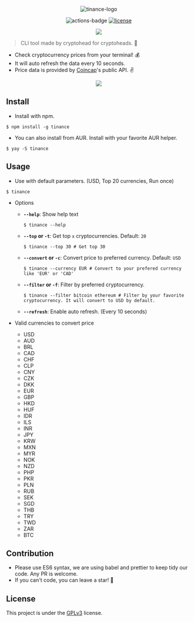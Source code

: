 <p align="center">
  <img src="https://i.imgur.com/iMxSX2r.png" alt="tinance-logo">
</p>
<p align="center">
  <img src="https://github.com/panlazy/tinance/workflows/tinance/badge.svg" alt="actions-badge">
  <a href="https://github.com/panlazy/tinance/blob/main/LICENSE.md"><img src="https://img.shields.io/badge/license-GPLv3-blue" alt="license"></a>
</p>
<p align="center">
  <a href="https://nodei.co/npm/tinance/"><img src="https://nodei.co/npm/tinance.png?compact=true"></a>
</p>

> CLI tool made by cryptohead for cryptoheads. 🤯

- Check cryptocurrency prices from your terminal! 💰
- It will auto refresh the data every 10 seconds.
- Price data is provided by [Coincap](https://coincap.io/)'s public API. ✌

<p align="center">
  <img src="https://i.imgur.com/18YRyqM.png">
</p>

## Install

- Install with npm.

```shell
$ npm install -g tinance
```

- You can also install from AUR. Install with your favorite AUR helper.

```shell
$ yay -S tinance
```

## Usage

- Use with default parameters. (USD, Top 20 currencies, Run once)

```shell
$ tinance
```

- Options

  - **`--help`**: Show help text
    ```shell
    $ tinance --help
    ```
  - **`--top` or `-t`**: Get top `x` cryptocurrencies. Default: `20`
    ```shell
    $ tinance --top 30 # Get top 30
    ```
  - **`--convert` or `-c`**: Convert price to preferred currency. Default: `USD`
    ```shell
    $ tinance --currency EUR # Convert to your prefered currency like 'EUR' or 'CAD'
    ```
  - **`--filter` or `-f`**: Filter by preferred cryptocurrency.
    ```shell
    $ tinance --filter bitcoin ethereum # Filter by your favorite cryptocurrency. It will convert to USD by default.
    ```
  - **`--refresh`**: Enable auto refresh. (Every 10 seconds)
    <br />

- Valid currencies to convert price
  - USD
  - AUD
  - BRL
  - CAD
  - CHF
  - CLP
  - CNY
  - CZK
  - DKK
  - EUR
  - GBP
  - HKD
  - HUF
  - IDR
  - ILS
  - INR
  - JPY
  - KRW
  - MXN
  - MYR
  - NOK
  - NZD
  - PHP
  - PKR
  - PLN
  - RUB
  - SEK
  - SGD
  - THB
  - TRY
  - TWD
  - ZAR
  - BTC

## Contribution

- Please use ES6 syntax, we are using babel and prettier to keep tidy our code. Any PR is welcome.
- If you can't code, you can leave a star! 🌟

## License

This project is under the [GPLv3](LICENSE.md) license.
